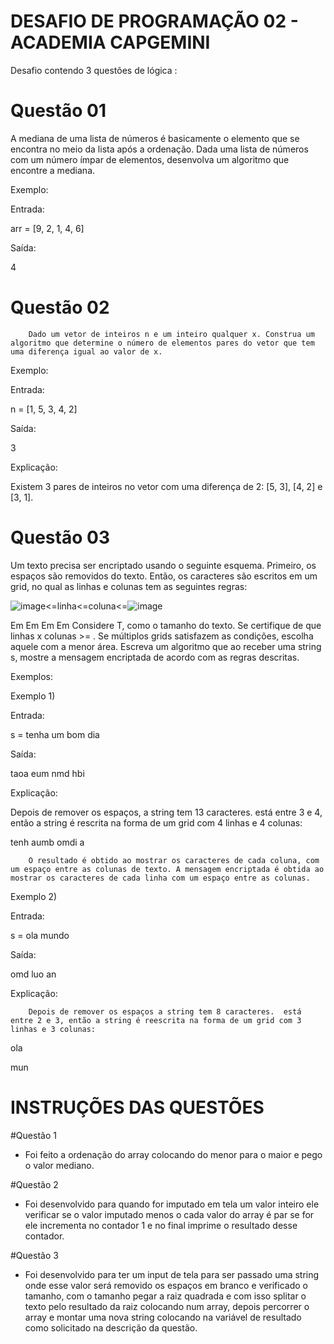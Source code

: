 #  DESAFIO DE PROGRAMAÇÃO 02 - ACADEMIA CAPGEMINI

Desafio contendo 3 questões de lógica :

# Questão 01

A mediana de uma lista de números é basicamente o elemento que se encontra no meio da lista após a ordenação. Dada uma lista de números com um número ímpar de elementos, desenvolva um algoritmo que encontre a mediana.

Exemplo:

Entrada:

arr = [9, 2, 1, 4, 6]


Saída:

4


# Questão 02

        Dado um vetor de inteiros n e um inteiro qualquer x. Construa um algoritmo que determine o número de elementos pares do vetor que tem uma diferença igual ao valor de x.

Exemplo:

Entrada:

n = [1, 5, 3, 4, 2]


Saída:

3


Explicação:

Existem 3 pares de inteiros no vetor com uma diferença de 2: [5, 3], [4, 2] e [3, 1].


# Questão 03

Um texto precisa ser encriptado usando o seguinte esquema. Primeiro, os espaços são removidos do texto. Então, os caracteres são escritos em um grid, no qual as linhas e colunas tem as seguintes regras:

![image](https://user-images.githubusercontent.com/100974695/156948979-fb6374f7-45e3-4023-a729-791381b23ac1.png)<=linha<=coluna<=![image](https://user-images.githubusercontent.com/100974695/156949002-cd850d47-d617-48d5-a2bb-3b51897fe58e.png)

Em
Em
Em
Em
Considere T, como o tamanho do texto.
Se certifique de que linhas x colunas >= .
Se múltiplos grids satisfazem as condições, escolha aquele com a menor área.
Escreva um algoritmo que ao receber uma string s, mostre a mensagem encriptada de acordo com as regras descritas.

Exemplos:


Exemplo 1)

Entrada:

s = tenha um bom dia


Saída:

taoa eum nmd hbi


Explicação:

Depois de remover os espaços, a string tem 13 caracteres.  está entre 3 e 4, então a string é rescrita na forma de um grid com 4 linhas e 4 colunas:

tenh
aumb
omdi
a

        O resultado é obtido ao mostrar os caracteres de cada coluna, com um espaço entre as colunas de texto. A mensagem encriptada é obtida ao mostrar os caracteres de cada linha com um espaço entre as colunas.


Exemplo 2)

Entrada:

s = ola mundo


Saída:

omd luo an


Explicação:

        Depois de remover os espaços a string tem 8 caracteres.  está entre 2 e 3, então a string é reescrita na forma de um grid com 3 linhas e 3 colunas:

ola

mun


# INSTRUÇÕES DAS QUESTÕES

#Questão 1

- Foi feito a ordenação do array colocando do menor para o maior e pego o valor mediano.

#Questão 2 
- Foi desenvolvido para quando for imputado em tela um valor inteiro ele verificar se o valor imputado menos o cada valor do array é par se for ele incrementa no contador 1 e no final imprime o resultado desse contador.

#Questão 3
- Foi desenvolvido para ter um input de tela para ser passado uma string onde esse valor será removido os espaços em branco e verificado o tamanho, com o tamanho pegar a raiz quadrada e com isso splitar o texto pelo resultado da raiz colocando num array, depois percorrer o array e montar uma nova string colocando na variável de resultado como solicitado na descrição da questão.
